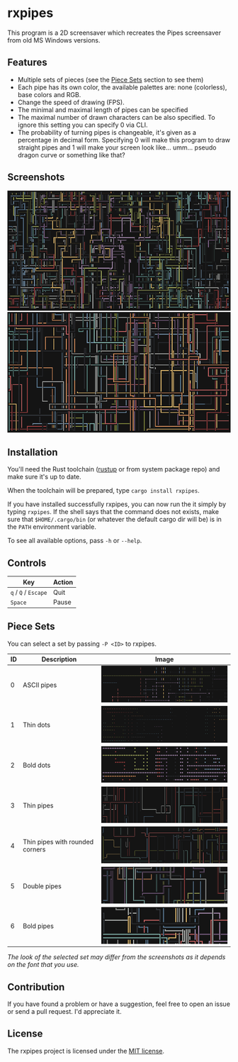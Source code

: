 # rxpipes
This program is a 2D screensaver which recreates the Pipes screensaver from old MS Windows versions.

## Features
- Multiple sets of pieces (see the [Piece Sets](#piece-sets) section to see them)
- Each pipe has its own color, the available palettes are: none (colorless), base colors and RGB.
- Change the speed of drawing (FPS).
- The minimal and maximal length of pipes can be specified
- The maximal number of drawn characters can be also specified. To ignore this setting you can specify 0 via CLI.
- The probability of turning pipes is changeable, it's given as a percentage in decimal form.
Specifying 0 will make this program to draw straight pipes and 1 will make your screen look like...
umm... pseudo dragon curve or something like that?

## Screenshots

![First screenshot of the screensaver](screenshots/screenshot_1.png)
![Second screenshot of the screensaver](screenshots/screenshot_2.png)


## Installation
You'll need the Rust toolchain ([rustup](https://rustup.rs/) or from system package repo) and make
sure it's up to date.

When the toolchain will be prepared, type `cargo install rxpipes`.

If you have installed successfully rxpipes, you can now run the it simply by typing `rxpipes`. If
the shell says that the command does not exists, make sure that `$HOME/.cargo/bin` (or whatever the
default cargo dir will be) is in the `PATH` environment variable.

To see all available options, pass `-h` or `--help`.

## Controls
| Key                  | Action |
|----------------------|--------|
| `q` / `Q` / `Escape` | Quit   |
| `Space`              | Pause  |

## Piece Sets

You can select a set by passing `-P <ID>` to rxpipes.

| ID | Description                     | Image                             |
|----|---------------------------------|-----------------------------------|
| 0  | ASCII pipes                     | ![](screenshots/screenshot_p0.png) |
| 1  | Thin dots                       | ![](screenshots/screenshot_p1.png) |
| 2  | Bold dots                       | ![](screenshots/screenshot_p2.png) |
| 3  | Thin pipes                      | ![](screenshots/screenshot_p3.png) |
| 4  | Thin pipes with rounded corners | ![](screenshots/screenshot_p4.png) |
| 5  | Double pipes                    | ![](screenshots/screenshot_p5.png) |
| 6  | Bold pipes                      | ![](screenshots/screenshot_p6.png) |

*The look of the selected set may differ from the screenshots as it depends on the font that you use.*

## Contribution
If you have found a problem or have a suggestion, feel free to open an issue or send a pull request.
I'd appreciate it.

## License
The rxpipes project is licensed under the [MIT license](LICENSE.md).
